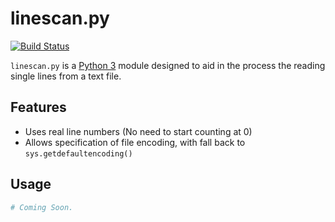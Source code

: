linescan.py
===========

[![Build Status](https://travis-ci.org/le717/linescan.py.png?branch=master)](https://travis-ci.org/le717/linescan.py)

`linescan.py` is a [Python 3](http://python.org) module designed to aid in the process the reading single lines from a text file.

Features
--------

* Uses real line numbers (No need to start counting at 0)
* Allows specification of file encoding, with fall back to `sys.getdefaultencoding()`


Usage
-----

```python
# Coming Soon.
```
